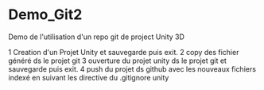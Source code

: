 # Demo_Git2
Demo de l'utilisation d'un repo git de project Unity 3D

1 Creation d'un Projet Unity et sauvegarde puis exit.
2 copy des fichier généré ds le projet git
3 ouverture du projet unity ds le projet git et sauvegarde puis exit.
4 push du projet ds github avec les nouveaux fichiers indexé en suivant les directive du .gitignore unity
